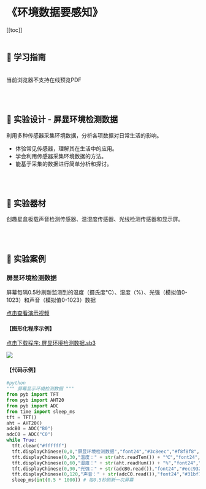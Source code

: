 # 《环境数据要感知》

[[toc]]
<br><br>

## 📒 学习指南

<br>
<object data="/tutorial/starbox_yj/pdf/初中第3课环境数据要感知.pdf" type="application/pdf" width=1200 height=800 name="环境数据要感知">
当前浏览器不支持在线预览PDF
</object>

<br><br>

## 📐 实验设计 - 屏显环境检测数据

利用多种传感器采集环境数据，分析各项数据对日常生活的影响。

- 体验常见传感器，理解其在生活中的应用。
- 学会利用传感器采集环境数据的方法。
- 能基于采集的数据进行简单分析和探讨。

<br><br>

## 🧰 实验器材

创趣星盒板载声音检测传感器、温湿度传感器、光线检测传感器和显示屏。

<br><br>

## 🌰 实验案例

### 屏显环境检测数据
屏幕每隔0.5秒刷新监测到的温度（摄氏度℃）、湿度（%）、光强（模拟值0-1023）和声音（模拟值0-1023）数据

<a href="https://www.cfunworld.com" target="_blank">点击查看演示视频</a>


#### 【图形化程序示例】

<a href="/tutorial/starbox_yj/sb3/11/屏显环境检测数据.sb3">点击下载程序: 屏显环境检测数据.sb3</a>

<img src="/images/11/屏显环境检测数据.png">

#### 【代码示例】

```python
#python
""" 屏幕显示环境检测数据 """
from pyb import TFT
from pyb import AHT20
from pyb import ADC
from time import sleep_ms
tft = TFT()
aht = AHT20()
adcB0 = ADC("B0")
adcC0 = ADC("C0")
while True:
  tft.clear("#ffffff")
  tft.displayChinese(0,0,"屏显环境检测数据","font24","#3c8eec","#f8f8f8",0)
  tft.displayChinese(0,30,"温度：" + str(aht.readTem()) + "℃","font24","#ec6540","#f8f8f8",0)
  tft.displayChinese(0,60,"湿度：" + str(aht.readHum()) + "%","font24","#32c9f5","#f8f8f8",0)
  tft.displayChinese(0,90,"光强：" + str(adcB0.read()),"font24","#ecc932","#f8f8f8",0)
  tft.displayChinese(0,120,"声音：" + str(adcC0.read()),"font24","#31bf7a","#f8f8f8",0)
  sleep_ms(int(0.5 * 1000)) # 每0.5秒刷新一次屏幕

```